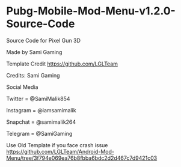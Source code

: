 # Pubg-Mobile-Mod-Menu-v1.2.0-Source-Code


Source Code for Pixel Gun 3D

Made by Sami Gaming

Template Credit 
https://github.com/LGLTeam

Credits: Sami Gaming 

Social Media

Twitter = @SamiMalik854

Instagram = @iamsamimalik

Snapchat = @samimalik264

Telegram = @SamiGaming

Use Old Template if you face crash issue
https://github.com/LGLTeam/Android-Mod-Menu/tree/3f794e069ea76b8fbba6bdc2d2d467c7d9421c03
